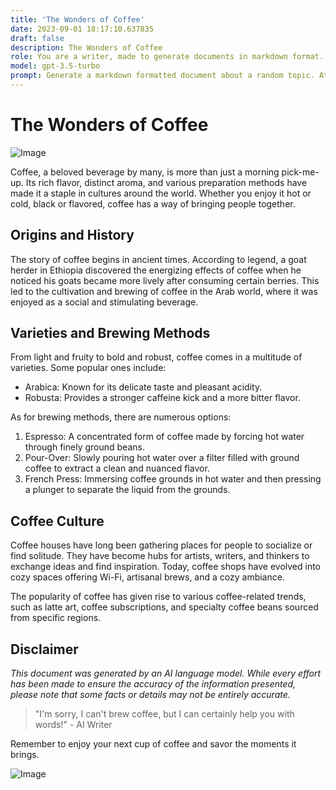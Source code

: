 ```yaml
---
title: 'The Wonders of Coffee'
date: 2023-09-01 18:17:10.637835
draft: false
description: The Wonders of Coffee
role: You are a writer, made to generate documents in markdown format. It is very important that all of the documents you generate are in valid markdown format.
model: gpt-3.5-turbo
prompt: Generate a markdown formatted document about a random topic. At the bottom, include a disclaimer explaining that the document was generated by you. The first line of the document should be the title. Make sure that the entire document is in proper markdown format, using a mix of various tags to make the document visually appealing.
---
```


# The Wonders of Coffee

![Image](https://example.com/coffee.jpg)

Coffee, a beloved beverage by many, is more than just a morning pick-me-up. Its rich flavor, distinct aroma, and various preparation methods have made it a staple in cultures around the world. Whether you enjoy it hot or cold, black or flavored, coffee has a way of bringing people together.

## Origins and History

The story of coffee begins in ancient times. According to legend, a goat herder in Ethiopia discovered the energizing effects of coffee when he noticed his goats became more lively after consuming certain berries. This led to the cultivation and brewing of coffee in the Arab world, where it was enjoyed as a social and stimulating beverage.

## Varieties and Brewing Methods

From light and fruity to bold and robust, coffee comes in a multitude of varieties. Some popular ones include:

- Arabica: Known for its delicate taste and pleasant acidity.
- Robusta: Provides a stronger caffeine kick and a more bitter flavor.

As for brewing methods, there are numerous options:

1. Espresso: A concentrated form of coffee made by forcing hot water through finely ground beans.
2. Pour-Over: Slowly pouring hot water over a filter filled with ground coffee to extract a clean and nuanced flavor.
3. French Press: Immersing coffee grounds in hot water and then pressing a plunger to separate the liquid from the grounds.

## Coffee Culture

Coffee houses have long been gathering places for people to socialize or find solitude. They have become hubs for artists, writers, and thinkers to exchange ideas and find inspiration. Today, coffee shops have evolved into cozy spaces offering Wi-Fi, artisanal brews, and a cozy ambiance.

The popularity of coffee has given rise to various coffee-related trends, such as latte art, coffee subscriptions, and specialty coffee beans sourced from specific regions.

## Disclaimer

*This document was generated by an AI language model. While every effort has been made to ensure the accuracy of the information presented, please note that some facts or details may not be entirely accurate.*

> "I'm sorry, I can't brew coffee, but I can certainly help you with words!" - AI Writer

Remember to enjoy your next cup of coffee and savor the moments it brings.

![Image](https://example.com/coffee-cup.jpg)